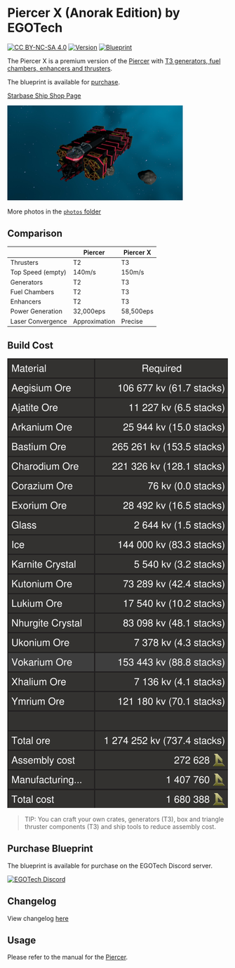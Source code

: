 # Piercer X (Anorak Edition) by EGOTech

[![CC BY-NC-SA 4.0](https://img.shields.io/badge/License-CC%20BY--NC--SA%204.0-lightgrey.svg)](http://creativecommons.org/licenses/by-nc-sa/4.0/)
[![Version](https://img.shields.io/static/v1?label=Version&message=1.0.2&color=blue)](#changelog)
[![Blueprint](https://img.shields.io/static/v1?label=Blueprint&message=For%20Sale&color=brightgreen)](#purchase-blueprint)

The Piercer X is a premium version of the [Piercer](../) with [T3 generators, fuel chambers, enhancers and thrusters](#comparison).

The blueprint is available for [purchase](#purchase-blueprint).

[Starbase Ship Shop Page](https://sb-creators.org/makers/Egomaniac/ship/Piercer%20X)

<img src="photos/20221006153255_1.jpg" alt="Piercer X" width="400" />

More photos in the [`photos` folder](photos)

## Comparison

|   | Piercer | Piercer X |
|---|---|---|
| Thrusters | T2 | T3 |
| Top Speed (empty) | 140m/s | 150m/s |
| Generators | T2 | T3 |
| Fuel Chambers | T2 | T3 |
| Enhancers | T2 | T3 |
| Power Generation | 32,000eps | 58,500eps |
| Laser Convergence | Approximation | Precise |

## Build Cost

![Ship Build Cost](images/build_cost.png)

> TIP: You can craft your own crates, generators (T3), box and triangle thruster components (T3) and ship tools to reduce assembly cost.

## Purchase Blueprint

The blueprint is available for purchase on the EGOTech Discord server.

[![EGOTech Discord](https://discordapp.com/api/guilds/1013328685564178472/widget.png?style=banner2)](https://discord.gg/BKwVGvncmN)

## Changelog

View changelog [here](CHANGELOG.md)

## Usage

Please refer to the manual for the [Piercer](../).
